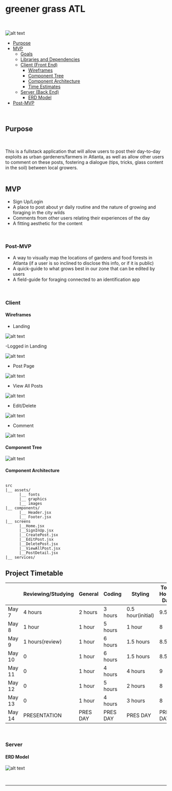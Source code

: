 # greener grass ATL


<br>


![alt text](https://thechungreport.com/content/images/2020/06/Legacy-GardenWorks-10.JPG)


- [Purpose](#purpose)
- [MVP](#mvp)
  - [Goals](#goals)
  - [Libraries and Dependencies](#libraries-and-dependencies)
  - [Client (Front End)](#client-front-end)
    - [Wireframes](#wireframes)
    - [Component Tree](#component-tree)
    - [Component Architecture](#component-architecture)
    - [Time Estimates](#time-estimates)
  - [Server (Back End)](#server-back-end)
    - [ERD Model](#erd-model)
- [Post-MVP](#post-mvp)

<br>


## Purpose
<br>

This is a fullstack application that will allow users to post their day-to-day exploits as urban gardeners/farmers in Atlanta, as well as allow other users to comment on these posts, fostering a dialogue (tips, tricks, glass content in the soil) between local growers.  
<br>

## MVP

- Sign Up/Login
- A place to post about yr daily routine and the nature of growing and foraging in the city wilds
- Comments from other users relating their experiences of the day
- A fitting aesthetic for the content

<br>

### Post-MVP

- A way to visually map the locations of gardens and food forests in Atlanta (if a user is so inclined to disclose this info, or if it is public)
- A quick-guide to what grows best in our zone that can be edited by users
- A field-guide for foraging connected to an identification app

<br>

### Client 

#### Wireframes

- Landing

![alt text](https://i.imgur.com/eSSQuWu.png)

-Logged in Landing

![alt text](https://i.imgur.com/Ehm4ul4.png)

- Post Page 

![alt text](https://i.imgur.com/3kq1lmE.png)

- View All Posts

![alt text](https://i.imgur.com/J9TBsAb.png)

- Edit/Delete

![alt text](https://i.imgur.com/1G8N5SG.png)

- Comment

![alt text](https://i.imgur.com/YLi0Gmq.png)


#### Component Tree

![alt text](https://i.imgur.com/mlbYcmz.png)


#### Component Architecture

``` 

src
|__ assets/
      |__ fonts
      |__ graphics
      |__ images
|__ components/
      |__ Header.jsx
      |__ Footer.jsx
|__ screens
      |__Home.jsx
      |__SignInUp.jsx
      |__CreatePost.jsx
      |__EditPost.jsx
      |__DeletePost.jsx
      |__ViewAllPost.jsx
      |__PostDetail.jsx
|__ services/

```

## Project Timetable

|          | Reviewing/Studying    | General                       | Coding       | Styling           | Total Hours Day | Total Hours Days |
| -------- | --------------------- | -----------------------------| ------------ | ----------------- | --------------- | ---------------- |
| May 7    | 4 hours               | 2 hours                      | 3 hours      | 0.5 hour(initial) | 9.5             | 9.5              |
| May 8    | 1 hour                | 1 hour                       | 5 hours      | 1 hour            | 8               | 17.5             |
| May 9    | 1 hours(review)       | 1 hour                       | 6 hours      | 1.5 hours         | 8.5             | 26               |
| May 10   | 0                     | 1 hour                       | 6 hours      | 1.5 hours         | 8.5             | 34.5             |
| May 11   | 0                     | 1 hour                       | 4 hours      | 4 hours           | 9               | 43.5             |
| May 12   | 0                     | 1 hour                       | 5 hours      | 2 hours           | 8               | 51.5             |
| May 13   | 0                     | 1 hour                       | 4 hours      | 3 hours           | 8               | 59.5             |
| May 14   | PRESENTATION          | PRES DAY                     | PRES DAY     | PRES DAY          | PRES DAY        | PRES DAY         |


<br>

### Server

#### ERD Model

![alt text](https://i.imgur.com/WWcDw5Y.png)


<br>

***
